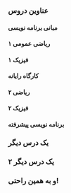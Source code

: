 ### عناوین دروس
#### مبانی برنامه نویسی
#### ریاضی عمومی ۱
#### فیزیک ۱
#### کارگاه رایانه
#### ریاضی ۲
#### فیزیک ۲
#### برنامه نویسی پیشرفته
### یک درس دیگر
### یک درس دیگر ۲
### و به همین راحتی!





